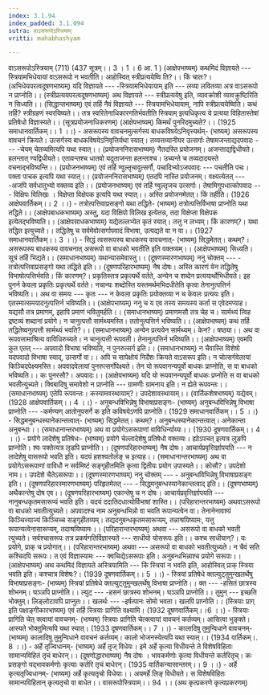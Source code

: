```yaml
---
index: 3.1.94
index_padded: 3.1.094
sutra: वाऽसरूपोऽस्त्रियाम्
vritti: mahabhashyam

---
```

 वाऽसरूपोऽस्त्रियाम् (711) (437 सूत्रम्।। 3 । 1 । 6 आ. 1 ) (आक्षेपभाष्यम्) कथमिदं विज्ञायते --- स्त्रियामभिधेयायां वाऽसरूपो न भवतीति। आहोस्वित् स्त्रीप्रत्ययेष्वि ति?।। किं चातः?। (अभिधेयपरत्वदूषणभाष्यम्) यदि विज्ञायते --- -स्त्रियामभिधेयायाम् इति --- लव्या लवितव्या अत्र वाऽसरूपो न प्राप्नोति।। (स्त्रीप्रत्ययपरत्वदूषणभाष्यम्) अथ विज्ञायते --- स्त्रीप्रत्ययेषु इति, व्यावक्रोशी व्यावक्रुष्टिरिति न सिध्यति।। (सिद्धान्तभाष्यम्) एवं तर्हि नैवं विज्ञायते --- स्त्रियामभिधेयायाम्, नापि स्त्रीप्रत्ययेष्विति। कथं तर्हि? स्त्रीग्रहणं स्वरयिष्यते।। तत्र स्वरितेनाधिकारगतिर्भवतीति स्त्रियाम् इत्यधिकृत्य ये प्रत्यया विहितास्तेषां प्रतिषेधो विज्ञास्यते।। (सूत्रप्रयोजनाधिकरणम्) (आक्षेपभाष्यम्) किमर्थं पुनरिदमुच्यते?।। (1925 समाधानवार्तिकम्।। 1 ।।) - असरूपस्य वावचनमुत्सर्गस्य बाधकविषयेऽनिवृत्त्यर्थम्- (भाष्यम्) असरूपस्य वावचनं क्रियते। उत्सर्गस्य बाधकविषयेऽनिवृत्तिर्यथा स्यात्। तव्यत्तव्यानीयर उत्सर्गाः तेषामजन्ताद्यदपवादः --- -चेयम् चेतव्यमित्यपि यथा स्यात्।। (प्रयोजननिरासभाष्यम्) नैतदस्ति प्रयोजनम्। अजन्ताद्यद्विधीयते। हलन्तात् ण्यद्विधीयते। एतावन्तश्च धातवो यदुताजन्ता हलन्ताश्च। उच्यन्ते च तव्यदादयस्ते वचनाद्भविष्यन्ति।। (प्रयोजनभाष्यम्) एवं तर्हि ण्वुल्तृचावुत्सर्गौ, पचादिभ्योऽजपवादः --- पचतीति पचः। पक्ता पाचक इत्यपि यथा स्यात्।। (प्रयोजननिरासभाष्यम्) एतदपि नास्ति प्रयोजनम्। वक्ष्यत्येतत् --- -अजपि सर्वधातुभ्यो वक्तव्य इति।। (प्रयोजनभाष्यम्) एवं तर्हि ण्वुल्तृजच उत्सर्गाः। तेषामिगुपधात्कोपवादः --- विक्षिपः विलिखः । विक्षेप्ता विक्षेपक इत्यपि यथा स्यात्।। अस्ति प्रयोजनमेतत्। किं तर्हीति। (1926 आक्षेपवार्तिकम्।। 2 ।।) - तत्रोत्पत्तिवाप्रसङ्गो यथा तद्धिते- (भाष्यम्) तत्रोत्पत्तिर्विभाषा प्राप्नोति यथा तद्धिते।। (आक्षेपबाधकभाष्यम्) अस्तु, यदा विक्षिपो विलिख इत्येतन्न, तदा विक्षेप्ता विक्षेपक इत्येतद्भविष्यति।। (आक्षेपसाधकभाष्यम्) यद्येतल्लभ्येत कृतं स्यात्। तत्तु न लभ्यम्। किं कारणम्?। यथा तद्धित इत्युच्यते।। तद्धितेषु च सर्वमेवोत्सर्गापवादं विभाषा, उत्पद्यते वा न वा।। (1927 समाधानवार्तिकम्।। 3 ।।) - सिद्धं त्वसरूपस्य बाधकस्य वावचनात्- (भाष्यम्) सिद्धमेतत्। कथम्?। असरूपस्य बाधकस्य वावचनात् असरूपो वा बाधको भवतीति इति वक्तव्यम्।। (आक्षेपभाष्यम्) सिध्यति। सूत्रं तर्हि भिद्यते।। (समाधानभाष्यम्) यथान्यासमेवास्तु।। (दूषणस्मारणभाष्यम्) ननु चोक्तम् --- - तत्रोत्पत्तिवाप्रसङ्गो यथा तद्धिते इति।। (दूषणपरिहारभाष्यम्) नैष दोषः। अस्ति कारणं येन तद्धितेषु विभाषोत्पत्तिर्भवति। किं कारणम्?। प्रकृतिस्तत्र प्रकृत्यर्थे वर्तते, अन्येन च शब्देन प्रत्ययार्थोभिधीयते। इह पुनर्न केवला प्रकृतिः प्रकृत्यर्थे वर्तते। नचान्यः शब्दोस्ति यस्तमर्थमभिदधीतेति कृत्वा तेनानुत्पत्तिर्न भविष्यति।। अथ वा समयः --- कृतः --- न केवला प्रकृतिः प्रयोक्तव्या न च केवलः प्रत्ययः इति। एतस्मात्समयादनुत्पत्तिर्न भविष्यति।। (आक्षेपभाष्यम्) ननु च य एव तस्य समयस्य कर्ता स एवेदमप्याह। यद्यसौ तत्र प्रमाणम्, इहापि प्रमाणं भवितुमर्हति।। (समाधानभाष्यम्) प्रमाणमसौ तत्र चेह च। सार्मथ्यं त्विह द्रष्टव्यं शब्दानां प्रयोगे। न चानुत्पत्तौ सार्मथ्यमस्ति। ततोनुत्पत्तिर्न भविष्यति।। (आक्षेपभाष्यम्) कथं तर्हि तद्धितेष्वनुत्पत्तौ सार्मथ्यं भवति?।। (समाधानभाष्यम्) अन्येन प्रत्ययेन सार्मथ्यम्। केन?। षष्ठ्या।। अथ वा रूपवत्तामाश्रित्य वाविधिरुच्यते। न चानुत्पत्ती रूपवती। तेनानुत्पत्तिर्न भविष्यति।। (आक्षेपभाष्यम्) एवमपि कुत एतत् --- अपवादो विभाषा भविष्यति, न पुनरुत्सर्ग इति।। (समाधानभाष्यम्) न चैवास्ति विशेषो यदपवादो विभाषा स्याद्, उत्सर्गो वा।। अपि च सापेक्षोयं निर्देशः क्रियते वाऽसरूप इति। न चोत्सर्गवेलायां किञ्चिदपेक्ष्यमस्ति। अपवादवेलायां पुनरुत्सर्गोपेक्ष्यते। तेन यो रूपवानन्यपूर्वो बाधकः प्राप्नोति, स वा बाधको भविष्यति।। कः पुनरसौ?। अपवादः।। (आक्षेपभाष्यम्) यदि यो रूपवानन्यपूर्वो बाधकः प्रप्नोति स वा बाधको भवतीत्युच्यते। क्विबादिषु समावेशो न प्राप्नोति --- ग्रामणीः ग्रामनाय इति। न ह्येते रूपवन्तः।। (समाधानभाष्यम्) एतेपि रूपवन्तः। कस्यामवस्थायाम्?। उपदेशावस्थायाम्।। (वार्तिकशेषभाष्यम्) यद्येवम्। (1928 आक्षेपवार्तिकम्।। 4 ।।) - अनुबन्धविभिन्नेषु विभाषाप्रसङ्गः- (भाष्यम्) अनुबन्धविभिन्नेषु विभाषा प्राप्नोति --- -कर्मण्यण् आतोनुपसर्गे क इति कविषयेऽणपि प्राप्नोति। (1929 समाधानवार्तिकम्।। 5 ।।) - सिद्धमनुबन्धस्यानेकान्तत्वात्- (भाष्यम्) सिद्धमेतत्। कथम्?। अनुबन्धस्यानेकान्तत्वात्। अनेकान्ता अनुबन्धाः।। (समाधानान्तरभाष्यम्) अथ वा प्रयोगेऽसरूपाणां वाविधिर्न्याय्यः।। (1930 दूषणवार्तिकम्।। 4 ।।) - प्रयोगे लादेशेषु प्रतिषेधः- (भाष्यम्) प्रयोगे चेल्लादेशेषु प्रतिषेधो वक्तव्यः। ह्योऽपचत् इत्यत्र लुङपि प्राप्नोति। श्वः पक्तेत्यत्र लृडपि प्राप्नोति।। (दूषणपरिहारभाष्यम्) नैष दोषः। आचार्यप्रवृत्तिर्ज्ञापयति --- न लादेशेषु वासरूपो भवति इति। यदयं हशश्वतोर्लङ् च इत्याह।। (समाधानान्तरभाष्यम्) अथ वा प्रयोगेऽसरूपाणां वाविधौ न सर्वमिष्टं सङ्गृहीतमिति कृत्वा द्वितीयः प्रयोग उपास्यते।। कोसौ?। उपदेशो नाम।। उपदेशे चैतेऽसरूपाः।। (दूषणस्मारणभाष्यम्) ननु चोक्तम् --- - अनुबन्धविभिन्नेषु विभाषाप्रसङ्ग इति।। (दूषणपरिहारस्मारणभाष्यम्) परिहृतमेतत् --- - सिद्धमनुबन्धस्यानेकान्तत्वाद् इति।। (दूषणभाष्यम्) अथैकान्तेषु दोष एव।। (दूषणपरिहारभाष्यम्) एकान्तेषु च न दोषः। आचार्यप्रवृत्तिर्ज्ञापयति --- नानुबन्धकृतमसारूप्यं भवति इति। यदयं ददातिदधात्योर्विभाषां शास्ति।। (परिहारान्तरभाष्यम्) अथवाऽसरूपो वा बाधको भवतीत्युच्यते। अपवादश्च नाम अनुबन्धभिन्नो वा भवति रूपान्यत्वेन वा। तेनानेनावश्यं किञ्चित्त्याज्यं किञ्चिच्च सङ्गृहीतव्यम्। तद्यदनुबन्धकृतमसारूप्यम्, तन्नाश्रयिष्यामः, यत्तु रूपान्यत्वेनासारूप्यम्, तदाश्रयिष्यामः।। (परिहारान्तरभाष्यम्) अथवा --- असरूपो वा बाधको भवती त्युच्यते। सर्वश्चासरूपः तत्र प्रकर्षगतिर्विज्ञास्यते --- साधीयो योसरूपः इति।। कश्च साधीयान्?। यः प्रयोगे, प्राक् च प्रयोगात्।। (परिहारान्तरभाष्यम्) अथवा --- असरूपो वा बाधको भवतीत्युच्यते। न चैवं सति कश्चिदपि सरूपः। त एवं विज्ञास्यामः --- क्वचिद्येऽसरूपाः इति। अनुबन्धभिन्नाश्च प्रयोगे सरूपाः।। (आक्षेपभाष्यम्) अथ कथमिदं विज्ञायते अस्त्रियामिति --- किं स्त्रियां न भवति इति, आहोस्वित् प्राक् स्त्रिया भवति इति। कश्चात्र विशेषः?। (1939 दूषणवार्तिकम्।। 5 ।।) - स्त्रियां प्रतिषेधे क्तल्युट्तुमुन्खलर्थेषु विभाषाप्रसङ्गः- (भाष्यम्) स्त्रियां प्रतिषेधे क्तल्युट्तुमुन्खलर्थेषु विभाषा प्राप्नोति।। क्त --- -हसितं छात्रस्य शोभनम्। घञ्ञपि प्राप्नोति।। ल्युट् --- -हसनं छात्रस्य शोभनम्। घञ्ञपि प्राप्नोति।। तुमुन् --- इच्छति भोक्तुम्। लिङ्लोटावपि प्राप्नुतः।। खलर्थः --- -इर्षत्पानः सोमो भवता। खलपि प्राप्नोति।। (स्त्रियाः प्राग् इति पक्षाङ्गीकारभाष्यम्) एवं तर्हि स्त्रियाः प्रागिति वक्ष्यामि। (1932 दूषणवार्तिकम्।।6 ।।) - स्त्रियाः प्रागिति चेत् क्त्वायां वावचनम्- (भाष्यम्) स्त्रियाः प्रागिति चेत्क्त्वायां वावचनं कर्तव्यम्। आसित्वा भुङ्क्ते। आस्यते भोक्तुमित्यपि यथा स्यात्। (1933 दूषणवार्तिकम्।। 7 ।।) - कालादिषु तुमुन्विधाने वावचनम्- (भाष्यम्) कालादिषु तुमुन्विधाने वावचनं कर्तव्यम्। कालो भोजनस्येत्यपि यथा स्यात्।। (1934 वार्तिकम्।. 8 ।।) - अर्हे तृज्विधानम्- (भाष्यम्) अर्हे तृज् विधेयः। इमे अर्हे कृत्या विधीयन्ते ते विशेषविहिताः सामान्यविहितं तृचं बाधेरन्।। (दूषणोद्धारभाष्यम्) नैष दोषः । भावकर्मणोः कृत्या विधीयन्ते कर्तरितृच्। कः प्रसङ्गो यद्भावकर्मणोः कृत्याः कर्तरि तृचं बाधेरन्। (1935 वार्तिकन्यासान्तरम्।। 9 ।।) - अर्हे कृत्यतृज्विधानम्- (भाष्यम्) अर्हे कृत्यतृचो विधेयाः।। अयमर्हे लिङ् विधीयते। स विशेषविहितः सामान्यविहितान् कृत्यतृचो वा बाधेत।। वासरूपोस्त्रियाम्।। 94 ।। (अथ कृत्प्रकरणे कृत्यप्रकरणम्) 